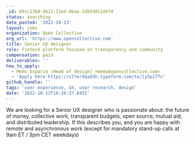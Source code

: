 ```yaml
---
_id: 69cc13b0-4b12-11ed-8bae-1db54011d474
status: searching
date_posted: '2022-10-13'
layout: jobs
organization: Open Collective
org_url: 'https://www.opencollective.com'
title: Senior UX designer
role: Fintech platform focused on transparency and community
compensation: paid
deliverables: ''
how_to_apply:
  - Memo Esparza (Head of design) <memo@opencollective.com>
  - 'Apply here https://x7rwr9qad3h.typeform.com/to/lySp1Tfn'
github_handle: ''
tags: 'user experience, UX, user research, design'
date: '2022-10-13T16:16:37.645Z'
---
```

We are looking for a Senior UX designer who is passionate about: the future of money, collective work, transparent budgets, open source, mutual aid, and distributed leadership. If this describes you, and you are happy with remote and asynchronous work (except for mandatory stand-up calls at 9am ET / 3pm CET weekdays)

